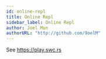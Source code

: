 ```yaml
---
id: online-repl
title: Online Repl
sidebar_label: Online Repl
author: Joel Mun
authorURL: "http://github.com/9oelM"
---
```


See https://play.swc.rs
